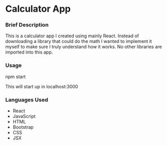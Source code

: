 <h1>Calculator App</h1>


<h3>Brief Description</h3>
<p>This is a calculator app I created using mainly React. Instead of downloading a library that could do the math I wanted to implement it myself to make sure I truly understand how it works. No other libraries are imported into this app.</p>

<h3>Usage</h3>
<p>npm start</p>
<p>This will start up in localhost:3000</p>


<h3>Languages Used</h3>
<ul>
<li>React</li>
<li>JavaScript</li>
<li>HTML</li>
<li>Bootstrap</li>
<li>CSS</li>
<li>JSX</li>
</ul>
